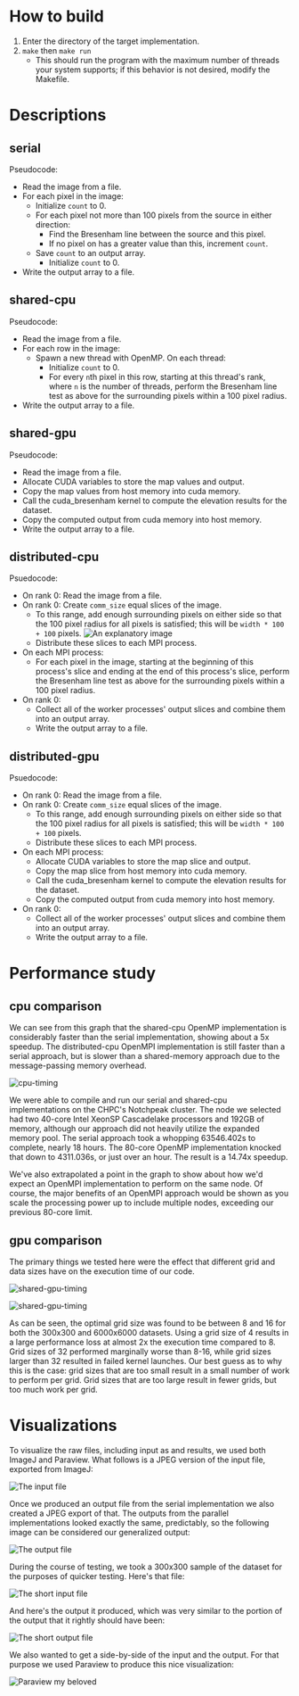 # How to build

1. Enter the directory of the target implementation.
2. `make` then `make run`
   * This should run the program with the maximum number of threads your system
     supports; if this behavior is not desired, modify the Makefile.

# Descriptions

## serial

Pseudocode:

* Read the image from a file.
* For each pixel in the image:
  * Initialize `count` to 0.
  * For each pixel not more than 100 pixels from the source in either direction:
    * Find the Bresenham line between the source and this pixel.
    * If no pixel on has a greater value than this, increment `count`.
  * Save `count` to an output array.
    * Initialize `count` to 0.
* Write the output array to a file.

## shared-cpu

Pseudocode:

* Read the image from a file.
* For each row in the image:
  * Spawn a new thread with OpenMP. On each thread:
    * Initialize `count` to 0.
    * For every `n`th pixel in this row, starting at this thread's rank, where
      `n` is the number of threads, perform the Bresenham line test as above
      for the surrounding pixels within a 100 pixel radius.
* Write the output array to a file.

## shared-gpu

Pseudocode:

* Read the image from a file.
* Allocate CUDA variables to store the map values and output.
* Copy the map values from host memory into cuda memory.
* Call the cuda_bresenham kernel to compute the elevation results for the dataset.
* Copy the computed output from cuda memory into host memory.
* Write the output array to a file.

## distributed-cpu

Psuedocode:

* On rank 0: Read the image from a file.
* On rank 0: Create `comm_size` equal slices of the image.
  * To this range, add enough surrounding pixels on either side so that the 100
    pixel radius for all pixels is satisfied; this will be `width * 100 + 100`
    pixels.
    ![An explanatory image](visualizations/explanatory_image.png)
  * Distribute these slices to each MPI process.
* On each MPI process:
  * For each pixel in the image, starting at the beginning of this process's
    slice and ending at the end of this process's slice, perform the Bresenham
    line test as above for the surrounding pixels within a 100 pixel radius.
* On rank 0:
  * Collect all of the worker processes' output slices and combine them into an
    output array.
  * Write the output array to a file.

## distributed-gpu

Psuedocode:

* On rank 0: Read the image from a file.
* On rank 0: Create `comm_size` equal slices of the image.
  * To this range, add enough surrounding pixels on either side so that the 100
    pixel radius for all pixels is satisfied; this will be `width * 100 + 100`
    pixels.
  * Distribute these slices to each MPI process.
* On each MPI process:
  * Allocate CUDA variables to store the map slice and output.
  * Copy the map slice from host memory into cuda memory.
  * Call the cuda_bresenham kernel to compute the elevation results for the dataset.
  * Copy the computed output from cuda memory into host memory.
* On rank 0:
  * Collect all of the worker processes' output slices and combine them into an
    output array.
  * Write the output array to a file.

# Performance study

## cpu comparison
We can see from this graph that the shared-cpu OpenMP implementation is
considerably faster than the serial implementation, showing about a 5x speedup.
The distributed-cpu OpenMPI implementation is still faster than a serial approach,
but is slower than a shared-memory approach due to the message-passing memory
overhead.

![cpu-timing](visualizations/cpu-implementation-timing.png)

We were able to compile and run our serial and shared-cpu implementations on the
CHPC's Notchpeak cluster. The node we selected had two 40-core Intel XeonSP
Cascadelake processors and 192GB of memory, although our approach did not heavily
utilize the expanded memory pool. The serial approach took a whopping 63546.402s
to complete, nearly 18 hours. The 80-core OpenMP implementation knocked that down
to 4311.036s, or just over an hour. The result is a 14.74x speedup.

We've also extrapolated a point in the graph to show about how we'd expect an
OpenMPI implementation to perform on the same node. Of course, the major benefits
of an OpenMPI approach would be shown as you scale the processing power up to
include multiple nodes, exceeding our previous 80-core limit.

## gpu comparison
The primary things we tested here were the effect that different grid and data sizes have on the execution time of our code.

![shared-gpu-timing](visualizations/shared-gpu-timing-300.png)

![shared-gpu-timing](visualizations/shared-gpu-timing-6000.png)

As can be seen, the optimal grid size was found to be between 8 and 16 for both the 300x300 and 6000x6000 datasets. Using a grid size of 4 results in a large performance loss at almost 2x the execution time compared to 8. Grid sizes of 32 performed marginally worse than 8-16, while grid sizes larger than 32 resulted in failed kernel launches. Our best guess as to why this is the case: grid sizes that are too small result in a small number of work to perform per grid. Grid sizes that are too large result in fewer grids, but too much work per grid.

# Visualizations

To visualize the raw files, including input as and results, we used both ImageJ
and Paraview. What follows is a JPEG version of the input file, exported from
ImageJ:

![The input file](visualizations/6000x6000_input.jpg)

Once we produced an output file from the serial implementation we also created
a JPEG export of that. The outputs from the parallel implementations looked
exactly the same, predictably, so the following image can be considered our
generalized output:

![The output file](visualizations/6000x6000_output.jpg)

During the course of testing, we took a 300x300 sample of the dataset for the
purposes of quicker testing. Here's that file:

![The short input file](visualizations/300x300_input.jpg)

And here's the output it produced, which was very similar to the portion of the
output that it rightly should have been:

![The short output file](visualizations/300x300_output.jpg)

We also wanted to get a side-by-side of the input and the output. For that
purpose we used Paraview to produce this nice visualization:

![Paraview my beloved](visualizations/6000x6000_paraview.png)
